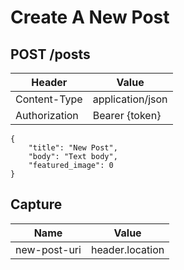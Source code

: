# Create A New Post

## POST /posts

| Header | Value |
| - | - |
| Content-Type | application/json |
| Authorization | Bearer {token} |

```
{
	"title": "New Post",
	"body": "Text body",
	"featured_image": 0
}
```

## Capture

| Name | Value |
| - | - |
| new-post-uri | header.location |